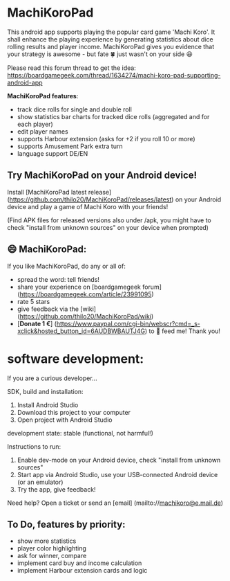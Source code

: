 # MachiKoroPad
This android app supports playing the popular card game 'Machi Koro'. 
It shall enhance the playing experience by generating statistics about dice rolling results and player income.
MachiKoroPad gives you evidence that your strategy is awesome - but fate :four_leaf_clover: just wasn't on your side :laughing:

Please read this forum thread to get the idea: 
https://boardgamegeek.com/thread/1634274/machi-koro-pad-supporting-android-app

**MachiKoroPad features**:

- track dice rolls for single and double roll
- show statistics bar charts for tracked dice rolls (aggregated and for each player)
- edit player names
- supports Harbour extension (asks for +2 if you roll 10 or more)
- supports Amusement Park extra turn
- language support DE/EN

## Try MachiKoroPad on your Android device!
Install [MachiKoroPad latest release] (https://github.com/thilo20/MachiKoroPad/releases/latest) on your Android device and play a game of Machi Koro with your friends!

(Find APK files for released versions also under /apk, you might have to check "install from unknown sources" on your device when prompted)

## :smile: MachiKoroPad:
If you like MachiKoroPad, do any or all of:

- spread the word: tell friends! 
- share your experience on [boardgamegeek forum] (https://boardgamegeek.com/article/23991095)
- rate 5 stars
- give feedback via the [wiki] (https://github.com/thilo20/MachiKoroPad/wiki)
- [**Donate 1 €**] (https://www.paypal.com/cgi-bin/webscr?cmd=_s-xclick&hosted_button_id=6AUDBWBAUTJ4G) to :icecream: feed me! Thank you!


# software development:
If you are a curious developer...
 
SDK, build and installation:

1.	Install Android Studio
2.	Download this project to your computer
3.	Open project with Android Studio

development state: stable (functional, not harmful!)

Instructions to run:

1.	Enable dev-mode on your Android device, check "install from unknown sources"
2.  Start app via Android Studio, use your USB-connected Android device (or an emulator)
3.	Try the app, give feedback!

Need help? Open a ticket or send an [email] (mailto://machikoro@e.mail.de)

## To Do, features by priority:
- show more statistics
- player color highlighting
- ask for winner, compare 
- implement card buy and income calculation
- implement Harbour extension cards and logic
